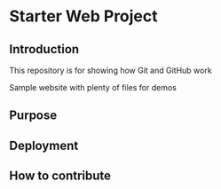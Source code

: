 # Starter Web Project

## Introduction

This repository is for showing how Git and GitHub work

Sample website with plenty of files for demos

## Purpose

## Deployment

## How to contribute

